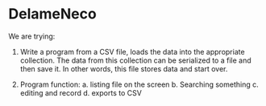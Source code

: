 # DelameNeco

We are trying:

1. Write a program from a CSV file, loads the data into the appropriate collection. 
The data from this collection can be serialized to a file and then save it. 
In other words, this file stores data and start over.

2. Program function:
a. listing file on the screen
b. Searching something
c. editing and record
d. exports to CSV








